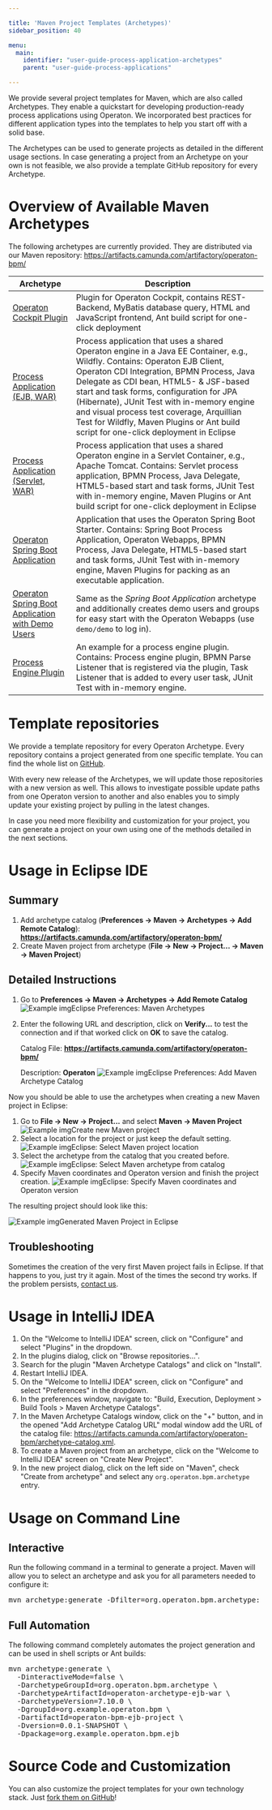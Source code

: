 ```yaml
---

title: 'Maven Project Templates (Archetypes)'
sidebar_position: 40

menu:
  main:
    identifier: "user-guide-process-application-archetypes"
    parent: "user-guide-process-applications"

---
```


We provide several project templates for Maven, which are also called Archetypes.
They enable a quickstart for developing production-ready process applications using Operaton.
We incorporated best practices for different application types into the templates to help you start off with a solid base.

The Archetypes can be used to generate projects as detailed in the different usage sections.
In case generating a project from an Archetype on your own is not feasible, we also provide a template GitHub repository for every Archetype.

# Overview of Available Maven Archetypes

The following archetypes are currently provided. They are distributed via our Maven repository: https://artifacts.camunda.com/artifactory/operaton-bpm/

<table class="table table-bordered">
  <thead>
    <tr><th>Archetype</th><th>Description</th></tr>
  </thead>
  <tbody>
    <tr>
      <td><a href="https://artifacts.camunda.com/artifactory/operaton-bpm/org/operaton/bpm/archetype/operaton-archetype-cockpit-plugin/">Operaton Cockpit Plugin</a></td>
      <td>Plugin for Operaton Cockpit, contains REST-Backend, MyBatis database query, HTML and JavaScript frontend, Ant build script for one-click deployment</td>
    </tr>
    <tr>
      <td><a href="https://artifacts.camunda.com/artifactory/operaton-bpm/org/operaton/bpm/archetype/operaton-archetype-ejb-war/">Process Application (EJB, WAR)</a></td>
      <td>Process application that uses a shared Operaton engine in a Java EE Container, e.g., Wildfly.
          Contains: Operaton EJB Client, Operaton CDI Integration, BPMN Process, Java Delegate as CDI bean, HTML5- & JSF-based start and task forms,
          configuration for JPA (Hibernate), JUnit Test with in-memory engine and visual process test coverage, Arquillian Test for Wildfly, Maven Plugins or Ant build script for one-click deployment in Eclipse</td>
    </tr>
    <tr>
      <td><a href="https://artifacts.camunda.com/artifactory/operaton-bpm/org/operaton/bpm/archetype/operaton-archetype-servlet-war/">Process Application (Servlet, WAR)</a></td>
      <td>Process application that uses a shared Operaton engine in a Servlet Container, e.g., Apache Tomcat.
          Contains: Servlet process application, BPMN Process, Java Delegate, HTML5-based start and task forms,
          JUnit Test with in-memory engine, Maven Plugins or Ant build script for one-click deployment in Eclipse</td>
    </tr>
    <tr>
      <td><a href="https://artifacts.camunda.com/artifactory/operaton-bpm/org/operaton/bpm/archetype/operaton-archetype-spring-boot/">Operaton Spring Boot Application</a></td>
      <td>Application that uses the Operaton Spring Boot Starter.
          Contains: Spring Boot Process Application, Operaton Webapps, BPMN Process, Java Delegate, HTML5-based start and task forms,
          JUnit Test with in-memory engine, Maven Plugins for packing as an executable application.</td>
    </tr>
    <tr>
      <td><a href="https://artifacts.camunda.com/artifactory/operaton-bpm/org/operaton/bpm/archetype/operaton-archetype-spring-boot-demo/">Operaton Spring Boot Application with Demo Users</a></td>
      <td>Same as the <i>Spring Boot Application</i> archetype and additionally creates demo users and groups for easy start with the Operaton Webapps (use <code>demo/demo</code> to log in).</td>
    </tr>
    <tr>
      <td><a href="https://artifacts.camunda.com/artifactory/operaton-bpm/org/operaton/bpm/archetype/operaton-archetype-engine-plugin/">Process Engine Plugin</a></td>
      <td>An example for a process engine plugin.
      Contains: Process engine plugin, BPMN Parse Listener that is registered via the plugin, Task Listener that is added to every user task, JUnit Test with in-memory engine.</td>
    </tr>
  </tbody>
</table>

# Template repositories

We provide a template repository for every Operaton Archetype.
Every repository contains a project generated from one specific template.
You can find the whole list on [GitHub](https://github.com/camunda?q=%22operaton-bpm-archetype-%22).

With every new release of the Archetypes, we will update those repositories with a new version as well.
This allows to investigate possible update paths from one Operaton version to another and also enables you to simply update your existing project by pulling in the latest changes.

In case you need more flexibility and customization for your project, you can generate a project on your own using one of the methods detailed in the next sections.

# Usage in Eclipse IDE

## Summary

1. Add archetype catalog (**Preferences -> Maven -> Archetypes -> Add Remote Catalog**):
    **https://artifacts.camunda.com/artifactory/operaton-bpm/**
2. Create Maven project from archetype (**File -> New -> Project... -> Maven -> Maven Project**)


## Detailed Instructions

1. Go to **Preferences -> Maven -> Archetypes -> Add Remote Catalog**
![Example img](./img/eclipse-00-preferences-maven-archetypes.png)Eclipse Preferences: Maven Archetypes
2. Enter the following URL and description, click on **Verify...** to test the connection and if that worked click on **OK** to save the catalog.

    Catalog File: **https://artifacts.camunda.com/artifactory/operaton-bpm/**

    Description: **Operaton**
![Example img](./img/eclipse-01-add-remote-archetype-catalog.png)Eclipse Preferences: Add Maven Archetype Catalog

Now you should be able to use the archetypes when creating a new Maven project in Eclipse:

1. Go to **File -> New -> Project...** and select **Maven -> Maven Project**
![Example img](./img/eclipse-02-create-maven-project.png)Create new Maven project
2. Select a location for the project or just keep the default setting.
![Example img](./img/eclipse-03-select-maven-project-location.png)Eclipse: Select Maven project location
3. Select the archetype from the catalog that you created before.
![Example img](./img/eclipse-04-select-archetype-from-catalog.png)Eclipse: Select Maven archetype from catalog
4. Specify Maven coordinates and Operaton version and finish the project creation.
![Example img](./img/eclipse-05-specify-maven-coordinates-and-operaton-version.png)Eclipse: Specify Maven coordinates and Operaton version

The resulting project should look like this:

![Example img](./img/eclipse-06-generated-maven-project.png)Generated Maven Project in Eclipse


## Troubleshooting

Sometimes the creation of the very first Maven project fails in Eclipse. If that happens to you, just try it again. Most of the times the second try works. If the problem persists, [contact us](https://forum.operaton.org/).

# Usage in IntelliJ IDEA

1. On the "Welcome to IntelliJ IDEA" screen, click on "Configure" and select "Plugins" in the dropdown.
2. In the plugins dialog, click on "Browse repositories...".
3. Search for the plugin "Maven Archetype Catalogs" and click on "Install".
4. Restart IntelliJ IDEA.
5. On the "Welcome to IntelliJ IDEA" screen, click on "Configure" and select "Preferences" in the dropdown.
6. In the preferences window, navigate to: "Build, Execution, Deployment > Build Tools > Maven Archetype Catalogs".
7. In the Maven Archetype Catalogs window, click on the "+" button, and in the opened "Add Archetype Catalog URL"
   modal window add the  URL of the catalog file: https://artifacts.camunda.com/artifactory/operaton-bpm/archetype-catalog.xml.
8. To create a Maven project from an archetype, click on the "Welcome to IntelliJ IDEA" screen on "Create New Project".
9. In the new project dialog, click on the left side on "Maven", check "Create from archetype"
   and select any `org.operaton.bpm.archetype` entry.

# Usage on Command Line

## Interactive

Run the following command in a terminal to generate a project. Maven will allow you to select an archetype and ask you for all parameters needed to configure it:

<pre class="console">
mvn archetype:generate -Dfilter=org.operaton.bpm.archetype:
</pre>


## Full Automation

The following command completely automates the project generation and can be used in shell scripts or Ant builds:
<pre class="console">
mvn archetype:generate \
  -DinteractiveMode=false \
  -DarchetypeGroupId=org.operaton.bpm.archetype \
  -DarchetypeArtifactId=operaton-archetype-ejb-war \
  -DarchetypeVersion=7.10.0 \
  -DgroupId=org.example.operaton.bpm \
  -DartifactId=operaton-bpm-ejb-project \
  -Dversion=0.0.1-SNAPSHOT \
  -Dpackage=org.example.operaton.bpm.ejb
</pre>


# Source Code and Customization

You can also customize the project templates for your own technology stack. Just [fork them on GitHub](https://github.com/operaton/operaton-archetypes)!
